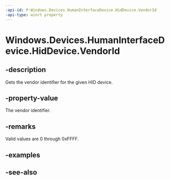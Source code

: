 ```yaml
---
-api-id: P:Windows.Devices.HumanInterfaceDevice.HidDevice.VendorId
-api-type: winrt property
---
```


<!-- Property syntax
public ushort VendorId { get; }
-->

# Windows.Devices.HumanInterfaceDevice.HidDevice.VendorId

## -description
Gets the vendor identifier for the given HID device.

## -property-value
The vendor identifier.

## -remarks
Valid values are 0 through 0xFFFF.

## -examples

## -see-also
